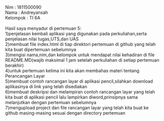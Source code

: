 Nim : 1811500090<br>
Nama : Andreyansah<br>
Kelompok : TI 6A<br>
<br>
Hasil saya menyadur di pertemuan 5:<br>
1)penjelasan kembali aplikasi yang digunakan pada perkuliahan,serta penjelasan nilai tugas,UTS,dan UAS<br>
2)membuat file index.html di tiap direktori pertemuan di github yang telah kita buat dipertemuan sebelumnya<br>
3)mengisi nama,nim,dan kelompok untuk mendapat nilai kehadiran di file README.MD(wajib maksimal 1 jam setelah perkuliahan di setiap pertemuan berakhir)<br>
4)untuk pertemuan kelima ini kita akan membahas materi tentang Perancangan Layar<br>
5)membuat contoh rancangan layar di aplikasi pencil,silahkan download aplikasinya di link yang telah disediakan<br>
6)membuat deskripsi dan melampiran contoh rancangan layar yang telah kita buat di aplikasi pencil lalu lampirkan diword,prinsipnya sama melanjutkan dengan pertemuan sebelumnya<br>
7)mengupload project dan file rancangan layar yang telah kita buat ke github masing-masing sesuai dengan directory pertemuan<br>
